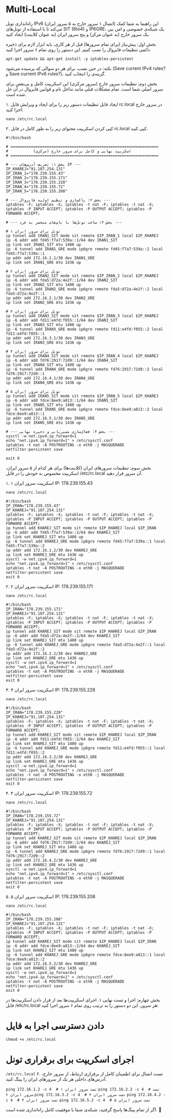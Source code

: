 # Multi-Local
راه‌اندازی تونل IPv6 (اتصال ۱ سرور خارج به ۵ سرور ایران)
این راهنما به شما کمک می‌کند تا با استفاده از تونل‌های SIT (6to4) و IP6GRE، یک شبکه‌ی خصوصی و امن بین یک سرور خارج (به عنوان مرکز) و پنج سرور ایران (به عنوان کلاینت) ایجاد کنید.

بخش اول: پیش‌نیاز (برای تمام سرورها)
قبل از هر کاری، باید ابزار لازم برای ذخیره دائمی تنظیمات فایروال را نصب کنیم. این دستور را روی تمام ۶ سرور اجرا کنید.



```
apt-get update && apt-get install -y iptables-persistent
```
نکته: در حین نصب، برای هر دو سوالی که پرسیده می‌شود (Save current IPv4 rules? و Save current IPv6 rules?)، گزینه‌ی <Yes> را انتخاب کنید.

بخش دوم: تنظیمات سرور خارج (سرور مرکزی)
این اسکریپت کامل و بی‌نقص برای سرور اصلی شما است. تمام مشکلات قبلی مانند تداخل نام و قوانین فایروال در آن حل شده است.

۱. ایجاد فایل تنظیمات
دستور زیر را برای ایجاد و ویرایش فایل rc.local در سرور خارج اجرا کنید:

```
nano /etc/rc.local
```
۲. کپی کردن اسکریپت
محتوای زیر را به طور کامل در فایل rc.local کپی کنید.

```
#!/bin/bash

# =================================================================
#           اسکریپت نهایی و کامل برای سرور خارج (مرکزی)
# =================================================================

# --- بخش ۱: تعریف آدرس‌های IP ---
IP_KHAREJ="91.107.254.131"
IP_IRAN_1="178.239.155.43"
IP_IRAN_2="178.239.155.171"
IP_IRAN_3="178.239.155.228"
IP_IRAN_4="178.239.155.72"
IP_IRAN_5="178.239.155.208"

# --- بخش ۲: پاکسازی و تنظیم اولیه فایروال ---
iptables -F; iptables -X; iptables -t nat -F; iptables -t nat -X;
iptables -P INPUT ACCEPT; iptables -P OUTPUT ACCEPT; iptables -P FORWARD ACCEPT;

# --- بخش ۳: ساخت تونل‌ها با نام‌های منحصر به فرد ---

# تونل برای سرور ایران ۱
ip tunnel add IRAN1_SIT mode sit remote $IP_IRAN_1 local $IP_KHAREJ
ip -6 addr add fd45:f7a7:539a::1/64 dev IRAN1_SIT
ip link set IRAN1_SIT mtu 1480 up
ip -6 tunnel add IRAN1_GRE mode ip6gre remote fd45:f7a7:539a::2 local fd45:f7a7:539a::1
ip addr add 172.16.1.1/30 dev IRAN1_GRE
ip link set IRAN1_GRE mtu 1436 up

# تونل برای سرور ایران ۲
ip tunnel add IRAN2_SIT mode sit remote $IP_IRAN_2 local $IP_KHAREJ
ip -6 addr add fda5:d72a:4e2f::1/64 dev IRAN2_SIT
ip link set IRAN2_SIT mtu 1480 up
ip -6 tunnel add IRAN2_GRE mode ip6gre remote fda5:d72a:4e2f::2 local fda5:d72a:4e2f::1
ip addr add 172.16.2.1/30 dev IRAN2_GRE
ip link set IRAN2_GRE mtu 1436 up

# تونل برای سرور ایران ۳
ip tunnel add IRAN3_SIT mode sit remote $IP_IRAN_3 local $IP_KHAREJ
ip -6 addr add fd11:e4fd:f055::1/64 dev IRAN3_SIT
ip link set IRAN3_SIT mtu 1480 up
ip -6 tunnel add IRAN3_GRE mode ip6gre remote fd11:e4fd:f055::2 local fd11:e4fd:f055::1
ip addr add 172.16.3.1/30 dev IRAN3_GRE
ip link set IRAN3_GRE mtu 1436 up

# تونل برای سرور ایران ۴
ip tunnel add IRAN4_SIT mode sit remote $IP_IRAN_4 local $IP_KHAREJ
ip -6 addr add fd76:2917:72d9::1/64 dev IRAN4_SIT
ip link set IRAN4_SIT mtu 1480 up
ip -6 tunnel add IRAN4_GRE mode ip6gre remote fd76:2917:72d9::2 local fd76:2917:72d9::1
ip addr add 172.16.4.1/30 dev IRAN4_GRE
ip link set IRAN4_GRE mtu 1436 up

# تونل برای سرور ایران ۵
ip tunnel add IRAN5_SIT mode sit remote $IP_IRAN_5 local $IP_KHAREJ
ip -6 addr add fdce:8ee9:a813::1/64 dev IRAN5_SIT
ip link set IRAN5_SIT mtu 1480 up
ip -6 tunnel add IRAN5_GRE mode ip6gre remote fdce:8ee9:a813::2 local fdce:8ee9:a813::1
ip addr add 172.16.5.1/30 dev IRAN5_GRE
ip link set IRAN5_GRE mtu 1436 up

# --- بخش ۴: فعال‌سازی مسیریابی و ذخیره نهایی ---
sysctl -w net.ipv4.ip_forward=1
echo "net.ipv4.ip_forward=1" > /etc/sysctl.conf
iptables -t nat -A POSTROUTING -o eth0 -j MASQUERADE
netfilter-persistent save

exit 0
```
بخش سوم: تنظیمات سرورهای ایران (کلاینت‌ها)
برای هر کدام از ۵ سرور ایران، اسکریپت مخصوص به خودش را در فایل /etc/rc.local آن سرور قرار دهید.

۱. اسکریپت سرور ایران ۱
IP: 178.239.155.43

```
nano /etc/rc.local
```

```
#!/bin/bash
IP_IRAN="178.239.155.43"
IP_KHAREJ="91.107.254.131"
iptables -F; iptables -X; iptables -t nat -F; iptables -t nat -X;
iptables -P INPUT ACCEPT; iptables -P OUTPUT ACCEPT; iptables -P FORWARD ACCEPT;
ip tunnel add KHAREJ_SIT mode sit remote $IP_KHAREJ local $IP_IRAN
ip -6 addr add fd45:f7a7:539a::2/64 dev KHAREJ_SIT
ip link set KHAREJ_SIT mtu 1480 up
ip -6 tunnel add KHAREJ_GRE mode ip6gre remote fd45:f7a7:539a::1 local fd45:f7a7:539a::2
ip addr add 172.16.1.2/30 dev KHAREJ_GRE
ip link set KHAREJ_GRE mtu 1436 up
sysctl -w net.ipv4.ip_forward=1
echo "net.ipv4.ip_forward=1" > /etc/sysctl.conf
iptables -t nat -A POSTROUTING -o eth0 -j MASQUERADE
netfilter-persistent save
exit 0
```
۲. اسکریپت سرور ایران ۲
IP: 178.239.155.171

```
nano /etc/rc.local
```

```
#!/bin/bash
IP_IRAN="178.239.155.171"
IP_KHAREJ="91.107.254.131"
iptables -F; iptables -X; iptables -t nat -F; iptables -t nat -X;
iptables -P INPUT ACCEPT; iptables -P OUTPUT ACCEPT; iptables -P FORWARD ACCEPT;
ip tunnel add KHAREJ_SIT mode sit remote $IP_KHAREJ local $IP_IRAN
ip -6 addr add fda5:d72a:4e2f::2/64 dev KHAREJ_SIT
ip link set KHAREJ_SIT mtu 1480 up
ip -6 tunnel add KHAREJ_GRE mode ip6gre remote fda5:d72a:4e2f::1 local fda5:d72a:4e2f::2
ip addr add 172.16.2.2/30 dev KHAREJ_GRE
ip link set KHAREJ_GRE mtu 1436 up
sysctl -w net.ipv4.ip_forward=1
echo "net.ipv4.ip_forward=1" > /etc/sysctl.conf
iptables -t nat -A POSTROUTING -o eth0 -j MASQUERADE
netfilter-persistent save
exit 0
```
۳. اسکریپت سرور ایران ۳
IP: 178.239.155.228

```
nano /etc/rc.local
```

```
#!/bin/bash
IP_IRAN="178.239.155.228"
IP_KHAREJ="91.107.254.131"
iptables -F; iptables -X; iptables -t nat -F; iptables -t nat -X;
iptables -P INPUT ACCEPT; iptables -P OUTPUT ACCEPT; iptables -P FORWARD ACCEPT;
ip tunnel add KHAREJ_SIT mode sit remote $IP_KHAREJ local $IP_IRAN
ip -6 addr add fd11:e4fd:f055::2/64 dev KHAREJ_SIT
ip link set KHAREJ_SIT mtu 1480 up
ip -6 tunnel add KHAREJ_GRE mode ip6gre remote fd11:e4fd:f055::1 local fd11:e4fd:f055::2
ip addr add 172.16.3.2/30 dev KHAREJ_GRE
ip link set KHAREJ_GRE mtu 1436 up
sysctl -w net.ipv4.ip_forward=1
echo "net.ipv4.ip_forward=1" > /etc/sysctl.conf
iptables -t nat -A POSTROUTING -o eth0 -j MASQUERADE
netfilter-persistent save
exit 0
```
۴. اسکریپت سرور ایران ۴
IP: 178.239.155.72

```
nano /etc/rc.local
```

```
#!/bin/bash
IP_IRAN="178.239.155.72"
IP_KHAREJ="91.107.254.131"
iptables -F; iptables -X; iptables -t nat -F; iptables -t nat -X;
iptables -P INPUT ACCEPT; iptables -P OUTPUT ACCEPT; iptables -P FORWARD ACCEPT;
ip tunnel add KHAREJ_SIT mode sit remote $IP_KHAREJ local $IP_IRAN
ip -6 addr add fd76:2917:72d9::2/64 dev KHAREJ_SIT
ip link set KHAREJ_SIT mtu 1480 up
ip -6 tunnel add KHAREJ_GRE mode ip6gre remote fd76:2917:72d9::1 local fd76:2917:72d9::2
ip addr add 172.16.4.2/30 dev KHAREJ_GRE
ip link set KHAREJ_GRE mtu 1436 up
sysctl -w net.ipv4.ip_forward=1
echo "net.ipv4.ip_forward=1" > /etc/sysctl.conf
iptables -t nat -A POSTROUTING -o eth0 -j MASQUERADE
netfilter-persistent save
exit 0
```
۵. اسکریپت سرور ایران ۵
IP: 178.239.155.208

```
nano /etc/rc.local
```

```
#!/bin/bash
IP_IRAN="178.239.155.208"
IP_KHAREJ="91.107.254.131"
iptables -F; iptables -X; iptables -t nat -F; iptables -t nat -X;
iptables -P INPUT ACCEPT; iptables -P OUTPUT ACCEPT; iptables -P FORWARD ACCEPT;
ip tunnel add KHAREJ_SIT mode sit remote $IP_KHAREJ local $IP_IRAN
ip -6 addr add fdce:8ee9:a813::2/64 dev KHAREJ_SIT
ip link set KHAREJ_SIT mtu 1480 up
ip -6 tunnel add KHAREJ_GRE mode ip6gre remote fdce:8ee9:a813::1 local fdce:8ee9:a813::2
ip addr add 172.16.5.2/30 dev KHAREJ_GRE
ip link set KHAREJ_GRE mtu 1436 up
sysctl -w net.ipv4.ip_forward=1
echo "net.ipv4.ip_forward=1" > /etc/sysctl.conf
iptables -t nat -A POSTROUTING -o eth0 -j MASQUERADE
netfilter-persistent save
exit 0
```
بخش چهارم: اجرا و تست نهایی
۱. اجرای اسکریپت‌ها
بعد از قرار دادن اسکریپت‌ها در فایل /etc/rc.local هر سرور، این دو دستور را به ترتیب روی تمام ۶ سرور اجرا کنید:



# دادن دسترسی اجرا به فایل
```chmod +x /etc/rc.local```

# اجرای اسکریپت برای برقراری تونل
```/etc/rc.local```
۲. تست اتصال
برای اطمینان کامل از برقراری ارتباط، از سرور خارج، آدرس‌های داخلی هر یک از سرورهای ایران را پینگ کنید.



```ping 172.16.1.2 -c 4  # تست سرور ایران ۱```
```ping 172.16.2.2 -c 4  # تست سرور ایران ۲```
```ping 172.16.3.2 -c 4  # تست سرور ایران ۳```
```ping 172.16.4.2 -c 4  # تست سرور ایران ۴```
```ping 172.16.5.2 -c 4  # تست سرور ایران ۵```

اگر از تمام پینگ‌ها پاسخ گرفتید، شبکه‌ی شما با موفقیت کامل راه‌اندازی شده است. 🎉

